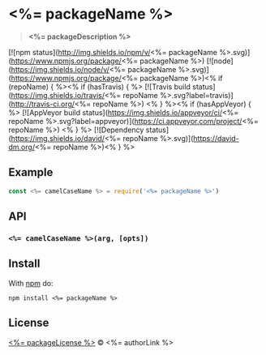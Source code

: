 # <%= packageName %>

> **<%= packageDescription %>**

[![npm status](http://img.shields.io/npm/v/<%= packageName %>.svg)](https://www.npmjs.org/package/<%= packageName %>)
[![node](https://img.shields.io/node/v/<%= packageName %>.svg)](https://www.npmjs.org/package/<%= packageName %>)<% if (repoName) { %><% if (hasTravis) { %>
[![Travis build status](https://img.shields.io/travis/<%= repoName %>.svg?label=travis)](http://travis-ci.org/<%= repoName %>) <% } %><% if (hasAppVeyor) { %>
[![AppVeyor build status](https://img.shields.io/appveyor/ci/<%= repoName %>.svg?label=appveyor)](https://ci.appveyor.com/project/<%= repoName %>) <% } %>
[![Dependency status](https://img.shields.io/david/<%= repoName %>.svg)](https://david-dm.org/<%= repoName %>)<% } %>

## Example

```js
const <%= camelCaseName %> = require('<%= packageName %>')
```

## API

### `<%= camelCaseName %>(arg, [opts])`

## Install

With [npm](https://npmjs.org) do:

```
npm install <%= packageName %>
```

## License

[<%= packageLicense %>](<%= licenseLink %>) © <%= authorLink %>
